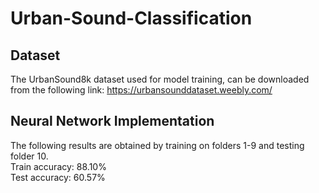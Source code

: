 # Urban-Sound-Classification

## Dataset
The UrbanSound8k dataset used for model training, can be downloaded from the following link: https://urbansounddataset.weebly.com/ <br />

## Neural Network Implementation 
The following results are obtained by training on folders 1-9 and testing folder 10. <br />
Train accuracy: 88.10% <br />
Test accuracy: 60.57%<br />
